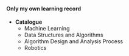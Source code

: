 #### Only my own learning record

* **Catalogue**
  * Machine Learning
  * Data Structures and Algorithms
  * Algorithm Design and Analysis Process
  * Robotics

